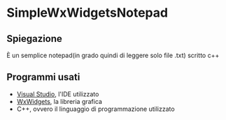 # SimpleWxWidgetsNotepad

## Spiegazione
È un semplice notepad(in grado quindi di leggere solo file .txt) scritto c++
## Programmi usati
* [Visual Studio](https://visualstudio.microsoft.com/it/), l'IDE utilizzato
* [WxWidgets](https://www.wxwidgets.org/), la libreria grafica
* C++, ovvero il linguaggio di programmazione utilizzato 
